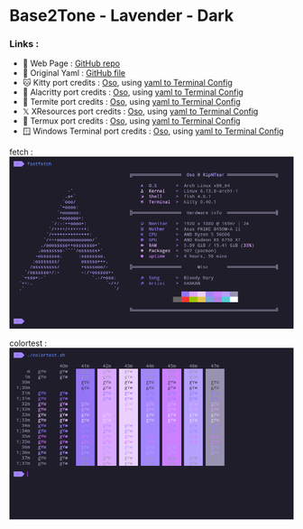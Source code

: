 # Base2Tone - Lavender - Dark

### Links :
- 📃 Web Page : [GitHub repo](https://github.com/atelierbram/Base2Tone)
- 📃 Original Yaml : [GitHub file](https://github.com/atelierbram/Base2Tone-alacritty/blob/master/config/alacritty-base2tone-lavender-dark.yml)
- 🐱 Kitty port credits : [Oso](github.com/KernelOso), using [yaml to Terminal Config](https://github.com/KernelOso/yaml-to-kitty-color-converter)
- 🚀 Alacritty port credits : [Oso](github.com/KernelOso), using [yaml to Terminal Config](https://github.com/KernelOso/yaml-to-alacrity-color-converter)
- 🐜 Termite port credits : [Oso](github.com/KernelOso), using [yaml to Terminal Config](https://github.com/KernelOso/yaml-to-kitty-color-converter)
- 𝕏 XResources port credits : [Oso](github.com/KernelOso), using [yaml to Terminal Config](https://github.com/KernelOso/yaml-to-alacrity-color-converter)
- 📱 Termux port credits : [Oso](github.com/KernelOso), using [yaml to Terminal Config](https://github.com/KernelOso/yaml-to-kitty-color-converter)
- 🪟 Windows Terminal port credits : [Oso](github.com/KernelOso), using [yaml to Terminal Config](https://github.com/KernelOso/yaml-to-alacrity-color-converter)


fetch : <br>
![screenshot](./assets/fetch.png)

colortest : <br>
![colortest](./assets/colortest.png)